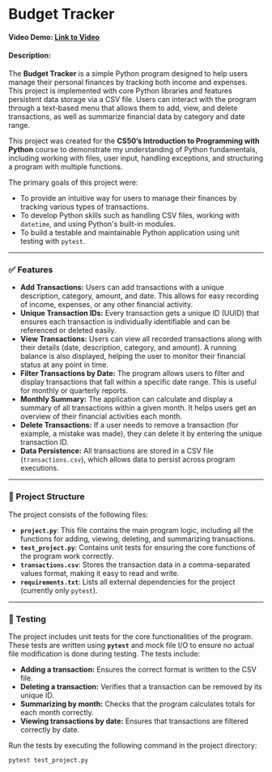# Budget Tracker

#### Video Demo: [Link to Video](https://youtu.be/YOUR_VIDEO_LINK_HERE)

#### Description:

The **Budget Tracker** is a simple Python program designed to help users manage their personal finances by tracking both income and expenses. This project is implemented with core Python libraries and features persistent data storage via a CSV file. Users can interact with the program through a text-based menu that allows them to add, view, and delete transactions, as well as summarize financial data by category and date range.

This project was created for the **CS50’s Introduction to Programming with Python** course to demonstrate my understanding of Python fundamentals, including working with files, user input, handling exceptions, and structuring a program with multiple functions. 

The primary goals of this project were:
- To provide an intuitive way for users to manage their finances by tracking various types of transactions.
- To develop Python skills such as handling CSV files, working with `datetime`, and using Python's built-in modules.
- To build a testable and maintainable Python application using unit testing with `pytest`.

---

### ✅ Features

- **Add Transactions:** Users can add transactions with a unique description, category, amount, and date. This allows for easy recording of income, expenses, or any other financial activity.
- **Unique Transaction IDs:** Every transaction gets a unique ID (UUID) that ensures each transaction is individually identifiable and can be referenced or deleted easily.
- **View Transactions:** Users can view all recorded transactions along with their details (date, description, category, and amount). A running balance is also displayed, helping the user to monitor their financial status at any point in time.
- **Filter Transactions by Date:** The program allows users to filter and display transactions that fall within a specific date range. This is useful for monthly or quarterly reports.
- **Monthly Summary:** The application can calculate and display a summary of all transactions within a given month. It helps users get an overview of their financial activities each month.
- **Delete Transactions:** If a user needs to remove a transaction (for example, a mistake was made), they can delete it by entering the unique transaction ID.
- **Data Persistence:** All transactions are stored in a CSV file (`transactions.csv`), which allows data to persist across program executions.

---

### 📁 Project Structure

The project consists of the following files:


- **`project.py`**: This file contains the main program logic, including all the functions for adding, viewing, deleting, and summarizing transactions.
- **`test_project.py`**: Contains unit tests for ensuring the core functions of the program work correctly.
- **`transactions.csv`**: Stores the transaction data in a comma-separated values format, making it easy to read and write.
- **`requirements.txt`**: Lists all external dependencies for the project (currently only `pytest`).

---

### 🧪 Testing

The project includes unit tests for the core functionalities of the program. These tests are written using **`pytest`** and mock file I/O to ensure no actual file modification is done during testing. The tests include:

- **Adding a transaction:** Ensures the correct format is written to the CSV file.
- **Deleting a transaction:** Verifies that a transaction can be removed by its unique ID.
- **Summarizing by month:** Checks that the program calculates totals for each month correctly.
- **Viewing transactions by date:** Ensures that transactions are filtered correctly by date.

Run the tests by executing the following command in the project directory:

```bash
pytest test_project.py

